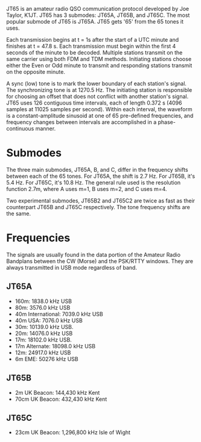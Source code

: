 JT65 is an amateur radio QSO communication protocol developed by Joe Taylor, K1JT. JT65 has 3 submodes: JT65A, JT65B, and JT65C. The most popular submode of JT65 is JT65A. JT65 gets '65' from the 65 tones it uses.

Each transmission begins at t = 1s after the start of a UTC minute and finishes at t = 47.8 s. Each transmission must begin within the first 4 seconds of the minute to be decoded. Multiple stations transmit on the same carrier using both FDM and TDM methods. Initiating stations choose either the Even or Odd minute to transmit and responding stations transmit on the opposite minute.

A sync (low) tone is to mark the lower boundary of each station's signal. The synchronizing tone is at 1270.5 Hz. The initiating station is responsible for choosing an offset that does not conflict with another station's signal. JT65 uses 126 contiguous time intervals, each of length 0.372 s (4096 samples at 11025 samples per second). Within each interval, the waveform is a constant-amplitude sinusoid at one of 65 pre-defined frequencies, and frequency changes between intervals are accomplished in a phase-continuous manner.

# Submodes
The three main submodes, JT65A, B, and C, differ in the frequency shifts between each of the 65 tones. For JT65A, the shift is 2.7 Hz. For JT65B, it's 5.4 Hz. For JT65C, it's 10.8 Hz. The general rule used is the resolution function 2.7m, where A uses m=1, B uses m=2, and C uses m=4.

Two experimental submodes, JT65B2 and JT65C2 are twice as fast as their counterpart JT65B and JT65C respectively. The tone frequency shifts are the same.

# Frequencies
The signals are usually found in the data portion of the Amateur Radio Bandplans between the CW (Morse) and the PSK/RTTY windows. They are always transmitted in USB mode regardless of band.

## JT65A
- 160m: 1838.0 kHz USB
- 80m: 3576.0 kHz USB
- 40m International: 7039.0 kHz USB
- 40m USA: 7076.0 kHz USB
- 30m: 10139.0 kHz USB.
- 20m: 14076.0 kHz USB
- 17m: 18102.0 kHz USB.
- 17m Alternate: 18098.0 kHz USB
- 12m: 24917.0 kHz USB
- 6m EME: 50276 kHz USB

## JT65B
- 2m UK Beacon: 144,430 kHz Kent
- 70cm UK Beacon: 432,430 kHz Kent

## JT65C
- 23cm UK Beacon: 1,296,800 kHz Isle of Wight